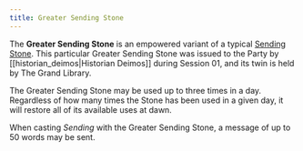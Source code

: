 ```yaml
---
title: Greater Sending Stone
---
```

The **Greater Sending Stone** is an empowered variant of a typical [Sending Stone](https://dnd5e.wikidot.com/wondrous-items:sending-stones). This particular Greater Sending Stone was issued to the Party by [[historian_deimos|Historian Deimos]] during Session 01, and its twin is held by The Grand Library. 

The Greater Sending Stone may be used up to three times in a day. Regardless of how many times the Stone has been used in a given day, it will restore all of its available uses at dawn. 

When casting *Sending* with the Greater Sending Stone, a message of up to 50 words may be sent.